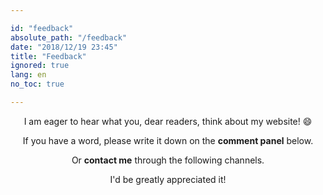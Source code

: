 ```yaml
---

id: "feedback"
absolute_path: "/feedback"
date: "2018/12/19 23:45"
title: "Feedback"
ignored: true
lang: en
no_toc: true

---
```


<div style="text-align: center;">

I am eager to hear what you, dear readers, think about my website! :smile:

If you have a word, please write it down on the **comment panel** below.
 
Or **contact me** through the following channels.

<feedback-contacts></feedback-contacts>

I'd be greatly appreciated it!

</div>
